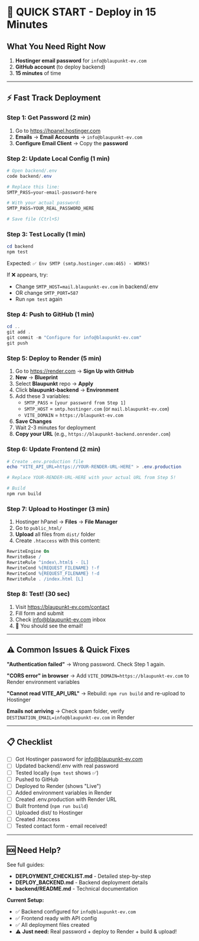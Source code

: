 # 🚀 QUICK START - Deploy in 15 Minutes

## What You Need Right Now

1. **Hostinger email password** for `info@blaupunkt-ev.com`
2. **GitHub account** (to deploy backend)
3. **15 minutes** of time

---

## ⚡ Fast Track Deployment

### Step 1: Get Password (2 min)
1. Go to https://hpanel.hostinger.com
2. **Emails** → **Email Accounts** → `info@blaupunkt-ev.com`
3. **Configure Email Client** → Copy the **password**

### Step 2: Update Local Config (1 min)
```powershell
# Open backend/.env
code backend/.env

# Replace this line:
SMTP_PASS=your-email-password-here

# With your actual password:
SMTP_PASS=YOUR_REAL_PASSWORD_HERE

# Save file (Ctrl+S)
```

### Step 3: Test Locally (1 min)
```powershell
cd backend
npm test
```

Expected: `✅ Env SMTP (smtp.hostinger.com:465) - WORKS!`

If ❌ appears, try:
- Change `SMTP_HOST=mail.blaupunkt-ev.com` in backend/.env
- OR change `SMTP_PORT=587`
- Run `npm test` again

### Step 4: Push to GitHub (1 min)
```powershell
cd ..
git add .
git commit -m "Configure for info@blaupunkt-ev.com"
git push
```

### Step 5: Deploy to Render (5 min)
1. Go to https://render.com → **Sign Up with GitHub**
2. **New** → **Blueprint**
3. Select **Blaupunkt** repo → **Apply**
4. Click **blaupunkt-backend** → **Environment**
5. Add these 3 variables:
   - `SMTP_PASS` = `[your password from Step 1]`
   - `SMTP_HOST` = `smtp.hostinger.com` (or `mail.blaupunkt-ev.com`)
   - `VITE_DOMAIN` = `https://blaupunkt-ev.com`
6. **Save Changes**
7. Wait 2-3 minutes for deployment
8. **Copy your URL** (e.g., `https://blaupunkt-backend.onrender.com`)

### Step 6: Update Frontend (2 min)
```powershell
# Create .env.production file
echo "VITE_API_URL=https://YOUR-RENDER-URL-HERE" > .env.production

# Replace YOUR-RENDER-URL-HERE with your actual URL from Step 5!

# Build
npm run build
```

### Step 7: Upload to Hostinger (3 min)
1. Hostinger hPanel → **Files** → **File Manager**
2. Go to `public_html/`
3. **Upload** all files from `dist/` folder
4. Create `.htaccess` with this content:
```apache
RewriteEngine On
RewriteBase /
RewriteRule ^index\.html$ - [L]
RewriteCond %{REQUEST_FILENAME} !-f
RewriteCond %{REQUEST_FILENAME} !-d
RewriteRule . /index.html [L]
```

### Step 8: Test! (30 sec)
1. Visit https://blaupunkt-ev.com/contact
2. Fill form and submit
3. Check info@blaupunkt-ev.com inbox
4. 🎉 You should see the email!

---

## ⚠️ Common Issues & Quick Fixes

**"Authentication failed"**
→ Wrong password. Check Step 1 again.

**"CORS error" in browser**
→ Add `VITE_DOMAIN=https://blaupunkt-ev.com` to Render environment variables

**"Cannot read VITE_API_URL"**
→ Rebuild: `npm run build` and re-upload to Hostinger

**Emails not arriving**
→ Check spam folder, verify `DESTINATION_EMAIL=info@blaupunkt-ev.com` in Render

---

## 📋 Checklist

- [ ] Got Hostinger password for info@blaupunkt-ev.com
- [ ] Updated backend/.env with real password
- [ ] Tested locally (`npm test` shows ✅)
- [ ] Pushed to GitHub
- [ ] Deployed to Render (shows "Live")
- [ ] Added environment variables in Render
- [ ] Created .env.production with Render URL
- [ ] Built frontend (`npm run build`)
- [ ] Uploaded dist/ to Hostinger
- [ ] Created .htaccess
- [ ] Tested contact form - email received!

---

## 🆘 Need Help?

See full guides:
- **DEPLOYMENT_CHECKLIST.md** - Detailed step-by-step
- **DEPLOY_BACKEND.md** - Backend deployment details
- **backend/README.md** - Technical documentation

**Current Setup:**
- ✅ Backend configured for `info@blaupunkt-ev.com`
- ✅ Frontend ready with API config
- ✅ All deployment files created
- ⚠️ **Just need:** Real password + deploy to Render + build & upload!
